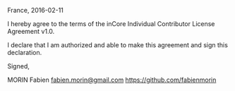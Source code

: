 France, 2016-02-11

I hereby agree to the terms of the inCore Individual Contributor License
Agreement v1.0.

I declare that I am authorized and able to make this agreement and sign this
declaration.

Signed,

MORIN Fabien fabien.morin@gmail.com https://github.com/fabienmorin
